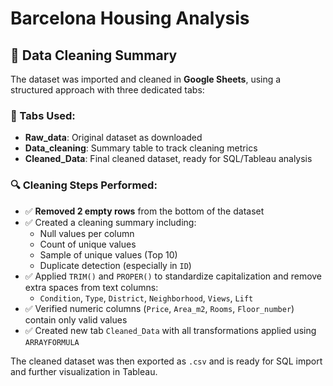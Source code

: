 # Barcelona Housing Analysis

## 🧼 Data Cleaning Summary

The dataset was imported and cleaned in **Google Sheets**, using a structured approach with three dedicated tabs:

### 📄 Tabs Used:
- **Raw_data**: Original dataset as downloaded
- **Data_cleaning**: Summary table to track cleaning metrics
- **Cleaned_Data**: Final cleaned dataset, ready for SQL/Tableau analysis

### 🔍 Cleaning Steps Performed:
- ✅ **Removed 2 empty rows** from the bottom of the dataset
- ✅ Created a cleaning summary including:
  - Null values per column
  - Count of unique values
  - Sample of unique values (Top 10)
  - Duplicate detection (especially in `ID`)
- ✅ Applied `TRIM()` and `PROPER()` to standardize capitalization and remove extra spaces from text columns:
  - `Condition`, `Type`, `District`, `Neighborhood`, `Views`, `Lift`
- ✅ Verified numeric columns (`Price`, `Area_m2`, `Rooms`, `Floor_number`) contain only valid values
- ✅ Created new tab `Cleaned_Data` with all transformations applied using `ARRAYFORMULA`

The cleaned dataset was then exported as `.csv` and is ready for SQL import and further visualization in Tableau.
